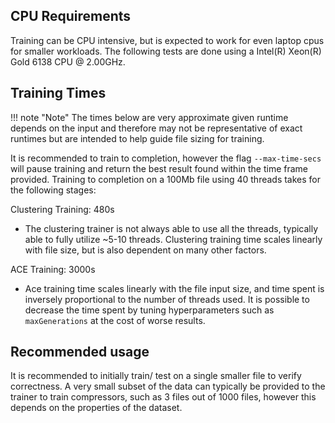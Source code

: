 ## CPU Requirements
Training can be CPU intensive, but is expected to work for even laptop cpus for smaller workloads. The following tests are done using a Intel(R) Xeon(R) Gold 6138 CPU @ 2.00GHz.

## Training Times

!!! note "Note"
    The times below are very approximate given runtime depends on the input and therefore may not be representative of exact runtimes but are intended to help guide file sizing for training.

It is recommended to train to completion, however the flag `--max-time-secs` will pause training and return the best result found within the time frame provided. Training to completion on a 100Mb file using 40 threads takes for the following stages:

Clustering Training: 480s
- The clustering trainer is not always able to use all the threads, typically able to fully utilize ~5-10 threads. Clustering training time scales linearly with file size, but is also dependent on many other factors.

ACE Training: 3000s
- Ace training time scales linearly with the file input size, and time spent is inversely proportional to the number of threads used. It is possible to decrease the time spent by tuning hyperparameters such as `maxGenerations` at the cost of worse results.

## Recommended usage
It is recommended to initially train/ test on a single smaller file to verify correctness. A very small subset of the data can typically be provided to the trainer to train compressors, such as 3 files out of 1000 files, however this depends on the properties of the dataset.
